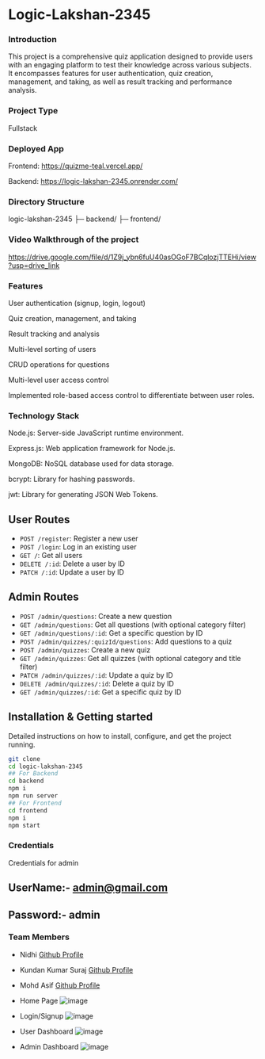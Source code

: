 # Logic-Lakshan-2345

### Introduction
This project is a comprehensive quiz application designed to provide users with an engaging platform to test their knowledge across various subjects. It encompasses features for user authentication, quiz creation, management, and taking, as well as result tracking and performance analysis.

### Project Type
Fullstack

### Deployed App
Frontend: https://quizme-teal.vercel.app/

Backend: https://logic-lakshan-2345.onrender.com/

### Directory Structure

logic-lakshan-2345
 ├─ backend/ 
 ├─ frontend/

### Video Walkthrough of the project
https://drive.google.com/file/d/1Z9j_ybn6fuU40asOGoF7BCqlozjTTEHi/view?usp=drive_link

### Features

User authentication (signup, login, logout)

Quiz creation, management, and taking

Result tracking and analysis

Multi-level sorting of users

CRUD operations for questions 

Multi-level user access control

Implemented role-based access control to differentiate between user roles.

### Technology Stack
Node.js: Server-side JavaScript runtime environment.

Express.js: Web application framework for Node.js.

MongoDB: NoSQL database used for data storage.

bcrypt: Library for hashing passwords.

jwt: Library for generating JSON Web Tokens.

## User Routes
- `POST /register`: Register a new user
- `POST /login`: Log in an existing user
- `GET /`: Get all users
- `DELETE /:id`: Delete a user by ID
- `PATCH /:id`: Update a user by ID

## Admin Routes
- `POST /admin/questions`: Create a new question
- `GET /admin/questions`: Get all questions (with optional category filter)
- `GET /admin/questions/:id`: Get a specific question by ID
- `POST /admin/quizzes/:quizId/questions`: Add questions to a quiz
- `POST /admin/quizzes`: Create a new quiz
- `GET /admin/quizzes`: Get all quizzes (with optional category and title filter)
- `PATCH /admin/quizzes/:id`: Update a quiz by ID
- `DELETE /admin/quizzes/:id`: Delete a quiz by ID
- `GET /admin/quizzes/:id`: Get a specific quiz by ID


## Installation & Getting started
Detailed instructions on how to install, configure, and get the project running.

```bash
git clone 
cd logic-lakshan-2345
## For Backend
cd backend
npm i
npm run server
## For Frontend
cd frontend
npm i
npm start
```

### Credentials
 Credentials for admin
## UserName:- admin@gmail.com
## Password:- admin

### Team Members
- Nidhi <a href="https://github.com/Nidhis2608" alt="...">Github Profile</a>
- Kundan Kumar Suraj <a href="https://github.com/kundan761" alt="...">Github Profile</a>
- Mohd Asif <a href="https://github.com/heyasif" alt="...">Github Profile</a>


- Home Page
![image](https://github.com/Nidhis2608/Logic-Lakshan-2345/assets/147683595/5f2c5272-d4f5-46eb-a6fe-922190205366)

- Login/Signup
![image](https://github.com/Nidhis2608/Logic-Lakshan-2345/assets/147683595/0fd34b57-2703-48ec-89e0-026c04027dbe)

- User Dashboard
![image](https://github.com/Nidhis2608/Logic-Lakshan-2345/assets/147683595/9dbdc4be-a64f-4bec-8957-b9dfee9385b5)

- Admin Dashboard
![image](https://github.com/Nidhis2608/Logic-Lakshan-2345/assets/147683595/9179886b-a020-45d7-a7ab-783792def280)


